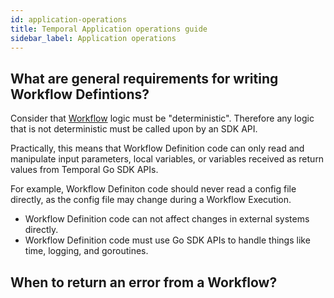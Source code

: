 ```yaml
---
id: application-operations
title: Temporal Application operations guide
sidebar_label: Application operations
---
```



## What are general requirements for writing Workflow Defintions?

Consider that [Workflow](/docs/concepts-new/introduction#what-is-a-workflow) logic must be "deterministic".
  Therefore any logic that is not deterministic must be called upon by an SDK API.


Practically, this means that Workflow Definition code can only read and manipulate input parameters, local variables, or variables received as return values from Temporal Go SDK APIs.

For example, Workflow Definiton code should never read a config file directly, as the config file may change during a Workflow Execution.

- Workflow Definition code can not affect changes in external systems directly.
- Workflow Definition code must use Go SDK APIs to handle things like time, logging, and goroutines.

## When to return an error from a Workflow?
